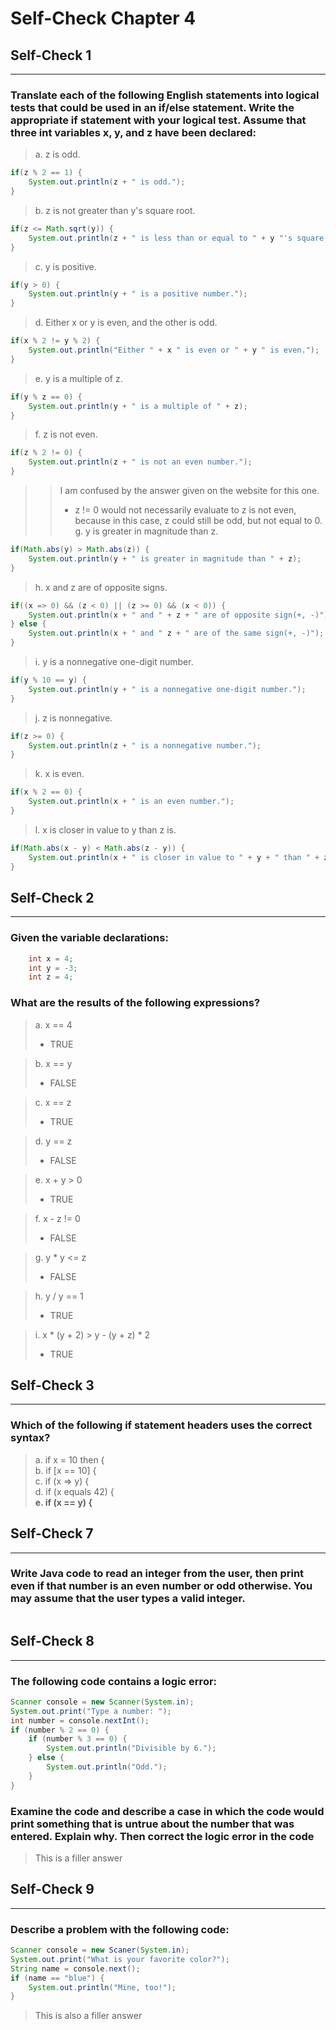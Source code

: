 # Self-Check Chapter 4  

## Self-Check 1
---
### Translate each of the following English statements into logical tests that could be used in an if/else statement. Write the appropriate if statement with your logical test. Assume that three int variables x, y, and z have been declared:  
> a. z is odd.  
```java
if(z % 2 == 1) {
	System.out.println(z + " is odd.");
}
```
> b. z is not greater than y's square root.  
```java
if(z <= Math.sqrt(y)) {
	System.out.println(z + " is less than or equal to " + y "'s square root.");
}
``` 
> c. y is positive.  
```java
if(y > 0) {
	System.out.println(y + " is a positive number.");
}
```
> d. Either x or y is even, and the other is odd.  
```java
if(x % 2 != y % 2) {
	System.out.println("Either " + x " is even or " + y " is even.");
}
```
> e. y is a multiple of z.  
```java
if(y % z == 0) {
	System.out.println(y + " is a multiple of " + z);
}
```
> f. z is not even.  
```java
if(z % 2 != 0) {
	System.out.println(z + " is not an even number.");
}
```
>> I am confused by the answer given on the website for this one.
>> - z != 0 would not necessarily evaluate to z is not even,
>> because in this case, z could still be odd, but not equal to 0.
> g. y is greater in magnitude than z.  
```java
if(Math.abs(y) > Math.abs(z)) {
	System.out.println(y + " is greater in magnitude than " + z);
}
```
> h. x and z are of opposite signs.  
```java
if((x => 0) && (z < 0) || (z >= 0) && (x < 0)) {
	System.out.println(x + " and " + z + " are of opposite sign(+, -)");
} else {
	System.out.println(x + " and " z + " are of the same sign(+, -)");
}
``` 
> i. y is a nonnegative one-digit number.  
```java
if(y % 10 == y) {
	System.out.println(y + " is a nonnegative one-digit number.");
}
``` 
> j. z is nonnegative.  
```java
if(z >= 0) {
	System.out.println(z + " is a nonnegative number.");
}
```  
> k. x is even.  
```java
if(x % 2 == 0) {
	System.out.println(x + " is an even number.");
}
```
> l. x is closer in value to y than z is.  
```java
if(Math.abs(x - y) < Math.abs(z - y)) {
	System.out.println(x + " is closer in value to " + y + " than " + z " is.");
}
``` 

## Self-Check 2
---
### Given the variable declarations:
```java
    int x = 4;
    int y = -3;
    int z = 4;
```
### What are the results of the following expressions?  
> a. x == 4  
> - TRUE  

> b. x == y  
> - FALSE  

> c. x == z  
> - TRUE  

> d. y == z  
> - FALSE  

> e. x + y > 0  
> - TRUE  

> f. x - z != 0  
> - FALSE  

> g. y * y <= z  
> - FALSE  

> h. y / y == 1  
> - TRUE  

> i. x * (y + 2) > y - (y + z) * 2  
> - TRUE  

## Self-Check 3
---
### Which of the following if statement headers uses the correct syntax?
> a. if x = 10 then {  
> b. if [x == 10] {  
> c. if (x => y) {  
> d. if (x equals 42) {  
> **e. if (x == y) {**  

## Self-Check 7
---
### Write Java code to read an integer from the user, then print even if that number is an even number or odd otherwise. You may assume that the user types a valid integer.
```java

```

## Self-Check 8
---
### The following code contains a logic error:
```java
Scanner console = new Scanner(System.in);
System.out.print("Type a number: ");
int number = console.nextInt();
if (number % 2 == 0) {
	if (number % 3 == 0) {
		System.out.println("Divisible by 6.");
	} else {
		System.out.println("Odd.");
	}
}
```
### Examine the code and describe a case in which the code would print something that is untrue about the number that was entered. Explain why. Then correct the logic error in the code
> This is a filler answer  

## Self-Check 9
---
### Describe a problem with the following code:
```java
Scanner console = new Scaner(System.in);
System.out.print("What is your favorite color?");
String name = console.next();
if (name == "blue") {
	System.out.println("Mine, too!");
}
```
> This is also a filler answer  